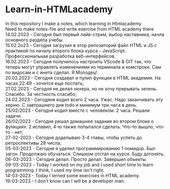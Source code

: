 # Learn-in-HTMLacademy
In this repository I make a notes, which learning in Htmlacademy<br>
Need to make notes-file and write exercise from HTML academy there <br>
14.02.2023 - Сегодня был первый лайв-стрим, выбор наставника, начла основного раздела учебы.<br>
15.02.2o23 - Сегодня загрузил в этор репозиторий файл HTML и JS с практикой по началу второго блока курса - JavaScript. Профессиональная разработка веб-интерфейсов.<br>
16.02.2023 - Сегодня получилось настроить VScode & GIT так, что теперь могут управлять изменениями из терминала и комстроки. Сам по видосам и с инета сделал. Я Молодец!
<br>
20.02.2023 - Сегодня создавал и пулил функции в HTML академии. На часах 22:49 - хочется еще поспать;<br>
21.02.2023 - Сегодня не делал нихера, но не хочу прерывать зелень. Спасибо. За честность спасибо;<br>
24.02.2023 - Сегодяня кодил всего 2 часа. Ужас. Надо заканчивать эту херню. С завтрашнего дня todo и минимум три часа в день.<br>
25/02/2023 - Сегодня кодил вместе с человеком. 2 часа. Решали задачи.<br>
26/02/2023 - Сегодня решал домашнее задание во втором блоке о функциях. 2 испавил, 4-ю также попытался сделать. Что-то вышло, что-то - нет;<br>
27-02-2023 - Сегодня доделываю 3-4 главы, чтобы успеть до ретроспективы 28 числа;<br>
05-03-2023 - Сегодня я уделил программированию 1 помидор. Был загон. Продолжаю обучаться. Слишком отстал на курсе. Буду догонять. <br>
06-03-2023 - Сегодня делал. Просто делал. Завершил объекты.<br>
09-03-2023 - Today I worked on my job and I used short time to learn programming. I think, I used my time isn't right.<br>
14-03-2023 - Today I lerned some exercises in HTML academy.<br>
19-03-2023 - I don't know can I will be a developer man.<br>
